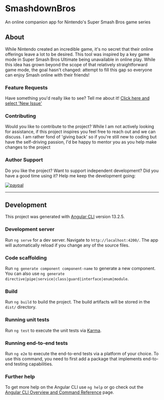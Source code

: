 # SmashdownBros

An online companion app for Nintendo's Super Smash Bros game series

## About

While Nintendo created an incredible game, it's no secret that their online offerings leave a lot to be desired. This tool was inspired by a key game mode in Super Smash Bros Ultimate being unavailable in online play. While this idea has grown beyond the scope of that relatively straightforward game mode, the goal hasn't changed: attempt to fill this gap so everyone can enjoy  Smash online with their friends!

### Feature Requests

Have something you'd really like to see? Tell me about it! [Click here and select 'New Issue'](https://github.com/AndrewSGould/smashdownbros/issues)

### Contributing

Would you like to contribute to the project? While I am not actively looking for assistance, if this project inspires you feel free to reach out and we can discuss. I am rather fond of 'giving back' so if you're still new to coding but have the self-driving passion, I'd be happy to mentor you as you help make changes to the project

### Author Support

Do you like the project? Want to support independent development? Did you have a good time using it? Help me keep the development going:

[![paypal](https://www.paypalobjects.com/en_US/i/btn/btn_donateCC_LG.gif)](https://www.paypal.com/donate/?hosted_button_id=BGET89JUW457S)

---

## Development

This project was generated with [Angular CLI](https://github.com/angular/angular-cli) version 13.2.5.

### Development server

Run `ng serve` for a dev server. Navigate to `http://localhost:4200/`. The app will automatically reload if you change any of the source files.

### Code scaffolding

Run `ng generate component component-name` to generate a new component. You can also use `ng generate directive|pipe|service|class|guard|interface|enum|module`.

### Build

Run `ng build` to build the project. The build artifacts will be stored in the `dist/` directory.

### Running unit tests

Run `ng test` to execute the unit tests via [Karma](https://karma-runner.github.io).

### Running end-to-end tests

Run `ng e2e` to execute the end-to-end tests via a platform of your choice. To use this command, you need to first add a package that implements end-to-end testing capabilities.

### Further help

To get more help on the Angular CLI use `ng help` or go check out the [Angular CLI Overview and Command Reference](https://angular.io/cli) page.
